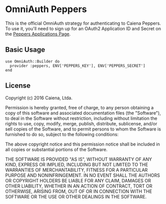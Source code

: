 # OmniAuth Peppers

This is the official OmniAuth strategy for authenticating to Caiena Peppers. To
use it, you'll need to sign up for an OAuth2 Application ID and Secret
on the [Peppers Applications Page](https://peppers.com/platform/applications).

## Basic Usage

    use OmniAuth::Builder do
      provider :peppers, ENV['PEPPERS_KEY'], ENV['PEPPERS_SECRET']
    end

## License

Copyright (c) 2016 Caiena, Ltda.

Permission is hereby granted, free of charge, to any person obtaining a copy of this software and associated documentation files (the "Software"), to deal in the Software without restriction, including without limitation the rights to use, copy, modify, merge, publish, distribute, sublicense, and/or sell copies of the Software, and to permit persons to whom the Software is furnished to do so, subject to the following conditions:

The above copyright notice and this permission notice shall be included in all copies or substantial portions of the Software.

THE SOFTWARE IS PROVIDED "AS IS", WITHOUT WARRANTY OF ANY KIND, EXPRESS OR IMPLIED, INCLUDING BUT NOT LIMITED TO THE WARRANTIES OF MERCHANTABILITY, FITNESS FOR A PARTICULAR PURPOSE AND NONINFRINGEMENT. IN NO EVENT SHALL THE AUTHORS OR COPYRIGHT HOLDERS BE LIABLE FOR ANY CLAIM, DAMAGES OR OTHER LIABILITY, WHETHER IN AN ACTION OF CONTRACT, TORT OR OTHERWISE, ARISING FROM, OUT OF OR IN CONNECTION WITH THE SOFTWARE OR THE USE OR OTHER DEALINGS IN THE SOFTWARE.
